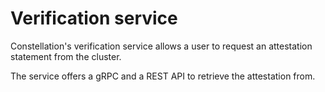 # Verification service

Constellation's verification service allows a user to request an attestation statement from the cluster.

The service offers a gRPC and a REST API to retrieve the attestation from.
